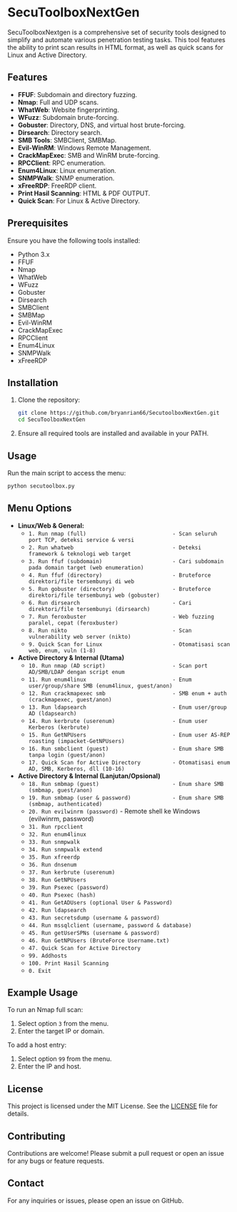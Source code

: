 # SecuToolboxNextGen

SecuToolboxNextgen is a comprehensive set of security tools designed to simplify and automate various penetration testing tasks. This tool features the ability to print scan results in HTML format, as well as quick scans for Linux and Active Directory.

## Features

- **FFUF**: Subdomain and directory fuzzing.
- **Nmap**: Full and UDP scans.
- **WhatWeb**: Website fingerprinting.
- **WFuzz**: Subdomain brute-forcing.
- **Gobuster**: Directory, DNS, and virtual host brute-forcing.
- **Dirsearch**: Directory search.
- **SMB Tools**: SMBClient, SMBMap.
- **Evil-WinRM**: Windows Remote Management.
- **CrackMapExec**: SMB and WinRM brute-forcing.
- **RPCClient**: RPC enumeration.
- **Enum4Linux**: Linux enumeration.
- **SNMPWalk**: SNMP enumeration.
- **xFreeRDP**: FreeRDP client.
- **Print Hasil Scanning**: HTML & PDF OUTPUT.
- **Quick Scan**: For Linux & Active Directory.

## Prerequisites

Ensure you have the following tools installed:
- Python 3.x
- FFUF
- Nmap
- WhatWeb
- WFuzz
- Gobuster
- Dirsearch
- SMBClient
- SMBMap
- Evil-WinRM
- CrackMapExec
- RPCClient
- Enum4Linux
- SNMPWalk
- xFreeRDP

## Installation

1. Clone the repository:
   ```bash
   git clone https://github.com/bryanrian66/SecutoolboxNextGen.git
   cd SecuToolboxNextGen

2. Ensure all required tools are installed and available in your PATH.

## Usage

Run the main script to access the menu:
```bash
python secutoolbox.py
```

## Menu Options

- **Linux/Web & General:**
  - `1. Run nmap (full)                           - Scan seluruh port TCP, deteksi service & versi`
  - `2. Run whatweb                               - Deteksi framework & teknologi web target`                     
  - `3. Run ffuf (subdomain)                      - Cari subdomain pada domain target (web enumeration)` 
  - `4. Run ffuf (directory)                      - Bruteforce direktori/file tersembunyi di web`
  - `5. Run gobuster (directory)                  - Bruteforce direktori/file tersembunyi web (gobuster)`
  - `6. Run dirsearch                             - Cari direktori/file tersembunyi (dirsearch)`
  - `7. Run feroxbuster                           - Web fuzzing paralel, cepat (feroxbuster)`
  - `8. Run nikto                                 - Scan vulnerability web server (nikto)`
  - `9. Quick Scan for Linux                      - Otomatisasi scan web, enum, vuln (1-8)`
- **Active Directory & Internal (Utama)**
  - `10. Run nmap (AD script)                     - Scan port AD/SMB/LDAP dengan script enum`
  - `11. Run enum4linux                           - Enum user/group/share SMB (enum4linux, guest/anon)`
  - `12. Run crackmapexec smb                     - SMB enum + auth (crackmapexec, guest/anon)`
  - `13. Run ldapsearch                           - Enum user/group AD (ldapsearch)`
  - `14. Run kerbrute (userenum)                  - Enum user Kerberos (kerbrute)`
  - `15. Run GetNPUsers                           - Enum user AS-REP roasting (impacket-GetNPUsers)`
  - `16. Run smbclient (guest)                    - Enum share SMB tanpa login (guest/anon)`
  - `17. Quick Scan for Active Directory          - Otomatisasi enum AD, SMB, Kerberos, dll (10-16)`
- **Active Directory & Internal (Lanjutan/Opsional)**
  - `18. Run smbmap (guest)                       - Enum share SMB (smbmap, guest/anon)`
  - `19. Run smbmap (user & password)             - Enum share SMB (smbmap, authenticated)`            
  - `20. Run evilwinrm (password)`                - Remote shell ke Windows (evilwinrm, password)
  - `31. Run rpcclient`
  - `32. Run enum4linux`
  - `33. Run snmpwalk`
  - `34. Run snmpwalk extend`
  - `35. Run xfreerdp`
  - `36. Run dnsenum`
  - `37. Run kerbrute (userenum)`
  - `38. Run GetNPUsers`
  - `39. Run Psexec (password)`
  - `40. Run Psexec (hash)`
  - `41. Run GetADUsers (optional User & Password)`
  - `42. Run ldapsearch`
  - `43. Run secretsdump (username & password)`
  - `44. Run mssqlclient (username, password & database)`
  - `45. Run getUserSPNs (username & password)`
  - `46. Run GetNPUsers (BruteForce Username.txt)`
  - `47. Quick Scan for Active Directory`
  - `99. Addhosts`
  - `100. Print Hasil Scanning`
  - `0. Exit`

## Example Usage

To run an Nmap full scan:
1. Select option `3` from the menu.
2. Enter the target IP or domain.

To add a host entry:
1. Select option `99` from the menu.
2. Enter the IP and host.

## License

This project is licensed under the MIT License. See the [LICENSE](LICENSE) file for details.

## Contributing

Contributions are welcome! Please submit a pull request or open an issue for any bugs or feature requests.

## Contact

For any inquiries or issues, please open an issue on GitHub.
